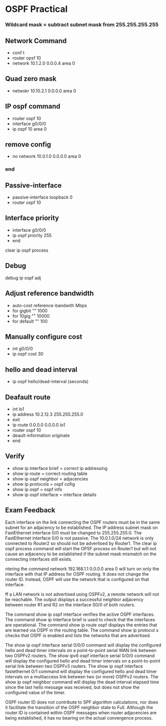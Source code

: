 # OSPF Practical

### Wildcard mask = subtract subnet mask from 255.255.255.255

## Network Command

- conf t
- router opsf 10
- network 10.1.2.0 0.0.0.4 area 0

## Quad zero mask

- netwokr 10.10.2.1 0.0.0.0 area 0

## IP ospf command

- router ospf 10
- interface g0/0/0
- ip ospf 10 area 0

## remove config
- no network 10.0.1.0 0.0.0.0 area 0

### end


## Passive-interface

- passive-interface loopback 0
- router ospf 10

## Interface priority

- interface g0/0/0
- ip ospf priority 255
- end

clear ip ospf process

## Debug
debug ip ospf adj

## Adjust reference bandwidth
- auto-cost reference-bandwith Mbps
- for gigbit "" 1000
- for 10gig "" 10000
- for default "" 100

## Manually configure cost
- int g0/0/0
- ip ospf cost 30

## hello and dead interval
- ip ospf hello/dead-interval (seconds)

## Deafault route
- int lo1
- ip address 10.2.12.3 255.255.255.0
- exit
- ip route 0.0.0.0 0.0.0.0 lo1
- router ospf 10
- deault-information originate
- end

## Verify

- show ip interface brief = correct ip addressing
- show ip route = correct routing table
- show ip ospf neighbor = adjacencies
- show ip protocols = ospf cofig
- show ip ospf = ospf info
- show ip ospf interface = interface details


## Exam Feedback 

Each interface on the link connecting the OSPF routers must be in the same subnet for an adjacency to be established. The IP address subnet mask on FastEthernet interface 0/0 must be changed to 255.255.255.0. The FastEthernet interface 0/0 is not passive. The 10.0.1.0/24 network is only connected to Router2 so should not be advertised by Router1. The clear ip ospf process command will start the OPSF process on Router1 but will not cause an adjacency to be established if the subnet mask mismatch on the connecting interfaces still exists.

ntering the command network 192.168.1.1 0.0.0.0 area 0 will turn on only the interface with that IP address for OSPF routing. It does not change the router ID. Instead, OSPF will use the network that is configured on that interface.

ff a LAN network is not advertised using OSPFv2, a remote network will not be reachable. The output displays a successful neighbor adjacency between router R1 and R2 on the interface S0/0 of both routers.

The command show ip ospf interface verifies the active OSPF interfaces. The command show ip interface brief is used to check that the interfaces are operational. The command show ip route ospf displays the entries that are learned via OSPF in the routing table. The command show ip protocol s checks that OSPF is enabled and lists the networks that are advertised.

The show ip ospf interface serial 0/0/0 command will display the configured hello and dead timer intervals on a point-to-point serial WAN link between two OSPFv2 routers. The show ipv6 ospf interface serial 0/0/0 command will display the configured hello and dead timer intervals on a point-to-point serial link between two OSPFv3 routers. The show ip ospf interface fastethernet 0/1 command will display the configured hello and dead timer intervals on a multiaccess link between two (or more) OSPFv2 routers. The show ip ospf neighbor command will display the dead interval elapsed time since the last hello message was received, but does not show the configured value of the timer.

OSPF router ID does not contribute to SPF algorithm calculations, nor does it facilitate the transition of the OSPF neighbor state to Full. Although the router ID is contained within OSPF messages when router adjacencies are being established, it has no bearing on the actual convergence process.